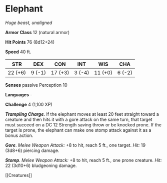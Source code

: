 # Elephant

*Huge beast, unaligned*

**Armor Class** 12 (natural armor)

**Hit Points** 76 (8d12+24)

**Speed** 40 ft.

| STR     | DEX    | CON     | INT    | WIS     | CHA    |
|---------|--------|---------|--------|---------|--------|
| 22 (+6) | 9 (-1) | 17 (+3) | 3 (-4) | 11 (+0) | 6 (-2) |

**Senses** passive Perception 10

**Languages** -

**Challenge** 4 (1,100 XP)

***Trampling Charge***. If the elephant moves at least 20 feet straight toward a creature and then hits it with a gore attack on the same turn, that target must succeed on a DC 12 Strength saving throw or be knocked prone. If the target is prone, the elephant can make one stomp attack against it as a bonus action.


***Gore***. *Melee Weapon Attack:* +8 to hit, reach 5 ft., one target. *Hit:* 19 (3d8+6) piercing damage.

***Stomp***. *Melee Weapon Attack:* +8 to hit, reach 5 ft., one prone creature. *Hit:* 22 (3d10+6) bludgeoning damage.


[[Creatures]]